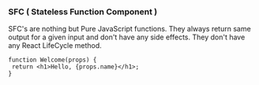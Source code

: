 ### SFC ( Stateless Function Component )

SFC's are nothing but Pure JavaScript functions. They always return same output for a given input and don't have any side effects. They don't have any React LifeCycle method.

```
function Welcome(props) {
 return <h1>Hello, {props.name}</h1>;
}
```


<!--stackedit_data:
eyJoaXN0b3J5IjpbLTExNTM3OTQwNjddfQ==
-->
